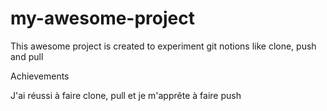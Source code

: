 # my-awesome-project

This awesome project is created to experiment git notions like clone, push and pull

Achievements

J'ai réussi à faire clone, pull et je m'apprête à faire push
